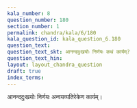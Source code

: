 ```yaml
---
kala_number: 8
question_number: 180
section_number: 1
permalink: chandra/kala/6/180
kala_question_id: kala_question_6.180
question_text: 
question_text_skt: आनन्ददुःखयोः निर्णयः कथं कार्यम्?
question_text_hin: 
layout: layout_chandra_question
draft: true
index_terms:
---
```


<!-- skt-start -->
आनन्ददुःखयोः निर्णयः अन्वयव्यतिरेकेण कार्यम्।
<!-- skt-end -->

<!-- eng-start -->
<!-- eng-end -->

